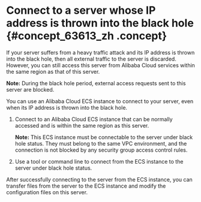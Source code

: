 # Connect to a server whose IP address is thrown into the black hole {#concept_63613_zh .concept}

If your server suffers from a heavy traffic attack and its IP address is thrown into the black hole, then all external traffic to the server is discarded. However, you can still access this server from Alibaba Cloud services within the same region as that of this server.

**Note:** During the black hole period, external access requests sent to this server are blocked.

You can use an Alibaba Cloud ECS instance to connect to your server, even when its IP address is thrown into the black hole.

1.  Connect to an Alibaba Cloud ECS instance that can be normally accessed and is within the same region as this server.

    **Note:** This ECS instance must be connectable to the server under black hole status. They must belong to the same VPC environment, and the connection is not blocked by any security group access control rules.

2.  Use a tool or command line to connect from the ECS instance to the server under black hole status.

After successfully connecting to the server from the ECS instance, you can transfer files from the server to the ECS instance and modify the configuration files on this server.

